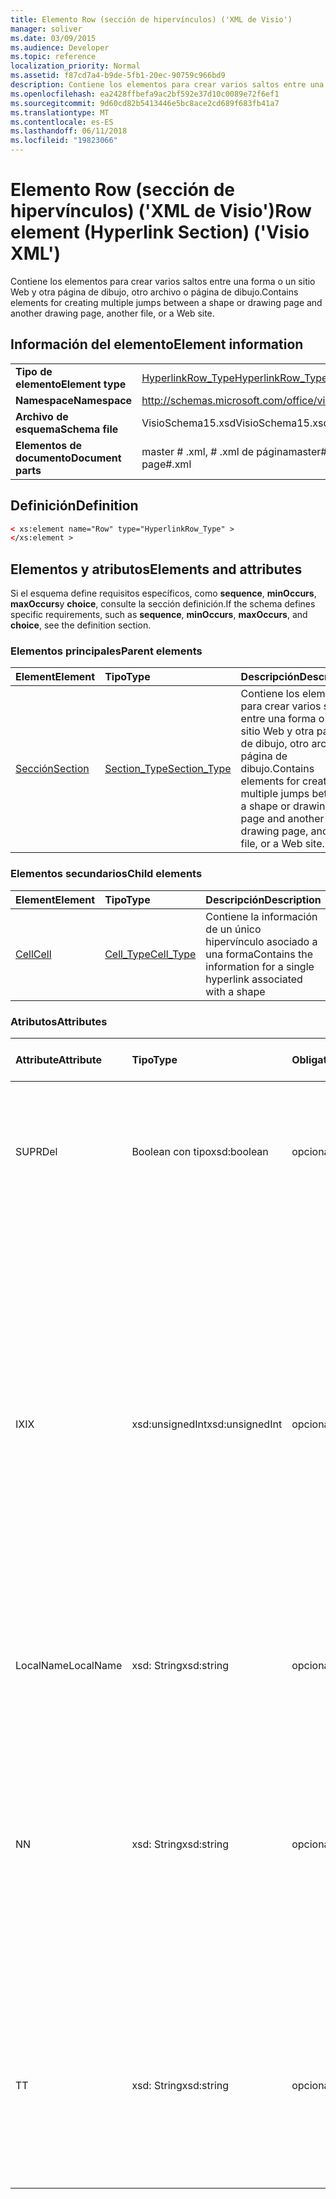 ```yaml
---
title: Elemento Row (sección de hipervínculos) ('XML de Visio')
manager: soliver
ms.date: 03/09/2015
ms.audience: Developer
ms.topic: reference
localization_priority: Normal
ms.assetid: f87cd7a4-b9de-5fb1-20ec-90759c966bd9
description: Contiene los elementos para crear varios saltos entre una forma o un sitio Web y otra página de dibujo, otro archivo o página de dibujo.
ms.openlocfilehash: ea2428ffbefa9ac2bf592e37d10c0089e72f6ef1
ms.sourcegitcommit: 9d60cd82b5413446e5bc8ace2cd689f683fb41a7
ms.translationtype: MT
ms.contentlocale: es-ES
ms.lasthandoff: 06/11/2018
ms.locfileid: "19823066"
---
```

# <a name="row-element-hyperlink-section-visio-xml"></a><span data-ttu-id="4d712-103">Elemento Row (sección de hipervínculos) ('XML de Visio')</span><span class="sxs-lookup"><span data-stu-id="4d712-103">Row element (Hyperlink Section) ('Visio XML')</span></span>

<span data-ttu-id="4d712-104">Contiene los elementos para crear varios saltos entre una forma o un sitio Web y otra página de dibujo, otro archivo o página de dibujo.</span><span class="sxs-lookup"><span data-stu-id="4d712-104">Contains elements for creating multiple jumps between a shape or drawing page and another drawing page, another file, or a Web site.</span></span>
  
## <a name="element-information"></a><span data-ttu-id="4d712-105">Información del elemento</span><span class="sxs-lookup"><span data-stu-id="4d712-105">Element information</span></span>

|||
|:-----|:-----|
|<span data-ttu-id="4d712-106">**Tipo de elemento**</span><span class="sxs-lookup"><span data-stu-id="4d712-106">**Element type**</span></span> <br/> |[<span data-ttu-id="4d712-107">HyperlinkRow_Type</span><span class="sxs-lookup"><span data-stu-id="4d712-107">HyperlinkRow_Type</span></span>](hyperlinkrow_type-complextypevisio-xml.md) <br/> |
|<span data-ttu-id="4d712-108">**Namespace**</span><span class="sxs-lookup"><span data-stu-id="4d712-108">**Namespace**</span></span> <br/> |http://schemas.microsoft.com/office/visio/2012/main  <br/> |
|<span data-ttu-id="4d712-109">**Archivo de esquema**</span><span class="sxs-lookup"><span data-stu-id="4d712-109">**Schema file**</span></span> <br/> |<span data-ttu-id="4d712-110">VisioSchema15.xsd</span><span class="sxs-lookup"><span data-stu-id="4d712-110">VisioSchema15.xsd</span></span>  <br/> |
|<span data-ttu-id="4d712-111">**Elementos de documento**</span><span class="sxs-lookup"><span data-stu-id="4d712-111">**Document parts**</span></span> <br/> |<span data-ttu-id="4d712-112">master # .xml, # .xml de página</span><span class="sxs-lookup"><span data-stu-id="4d712-112">master#.xml, page#.xml</span></span>  <br/> |
   
## <a name="definition"></a><span data-ttu-id="4d712-113">Definición</span><span class="sxs-lookup"><span data-stu-id="4d712-113">Definition</span></span>

```XML
< xs:element name="Row" type="HyperlinkRow_Type" >
</xs:element >
```

## <a name="elements-and-attributes"></a><span data-ttu-id="4d712-114">Elementos y atributos</span><span class="sxs-lookup"><span data-stu-id="4d712-114">Elements and attributes</span></span>

<span data-ttu-id="4d712-115">Si el esquema define requisitos específicos, como **sequence**, **minOccurs**, **maxOccurs**y **choice**, consulte la sección definición.</span><span class="sxs-lookup"><span data-stu-id="4d712-115">If the schema defines specific requirements, such as **sequence**, **minOccurs**, **maxOccurs**, and **choice**, see the definition section.</span></span> 
  
### <a name="parent-elements"></a><span data-ttu-id="4d712-116">Elementos principales</span><span class="sxs-lookup"><span data-stu-id="4d712-116">Parent elements</span></span>

|<span data-ttu-id="4d712-117">**Element**</span><span class="sxs-lookup"><span data-stu-id="4d712-117">**Element**</span></span>|<span data-ttu-id="4d712-118">**Tipo**</span><span class="sxs-lookup"><span data-stu-id="4d712-118">**Type**</span></span>|<span data-ttu-id="4d712-119">**Descripción**</span><span class="sxs-lookup"><span data-stu-id="4d712-119">**Description**</span></span>|
|:-----|:-----|:-----|
|[<span data-ttu-id="4d712-120">Sección</span><span class="sxs-lookup"><span data-stu-id="4d712-120">Section</span></span>](section-element-sheet_type-complextypevisio-xml.md) <br/> |[<span data-ttu-id="4d712-121">Section_Type</span><span class="sxs-lookup"><span data-stu-id="4d712-121">Section_Type</span></span>](section_type-complextypevisio-xml.md) <br/> |<span data-ttu-id="4d712-122">Contiene los elementos para crear varios saltos entre una forma o un sitio Web y otra página de dibujo, otro archivo o página de dibujo.</span><span class="sxs-lookup"><span data-stu-id="4d712-122">Contains elements for creating multiple jumps between a shape or drawing page and another drawing page, another file, or a Web site.</span></span>  <br/> |
   
### <a name="child-elements"></a><span data-ttu-id="4d712-123">Elementos secundarios</span><span class="sxs-lookup"><span data-stu-id="4d712-123">Child elements</span></span>

|<span data-ttu-id="4d712-124">**Element**</span><span class="sxs-lookup"><span data-stu-id="4d712-124">**Element**</span></span>|<span data-ttu-id="4d712-125">**Tipo**</span><span class="sxs-lookup"><span data-stu-id="4d712-125">**Type**</span></span>|<span data-ttu-id="4d712-126">**Descripción**</span><span class="sxs-lookup"><span data-stu-id="4d712-126">**Description**</span></span>|
|:-----|:-----|:-----|
|[<span data-ttu-id="4d712-127">Cell</span><span class="sxs-lookup"><span data-stu-id="4d712-127">Cell</span></span>](cell-element-hyperlink-rowvisio-xml.md) <br/> |[<span data-ttu-id="4d712-128">Cell_Type</span><span class="sxs-lookup"><span data-stu-id="4d712-128">Cell_Type</span></span>](cell_type-complextypevisio-xml.md) <br/> |<span data-ttu-id="4d712-129">Contiene la información de un único hipervínculo asociado a una forma</span><span class="sxs-lookup"><span data-stu-id="4d712-129">Contains the information for a single hyperlink associated with a shape</span></span>  <br/> |
   
### <a name="attributes"></a><span data-ttu-id="4d712-130">Atributos</span><span class="sxs-lookup"><span data-stu-id="4d712-130">Attributes</span></span>

|<span data-ttu-id="4d712-131">**Attribute**</span><span class="sxs-lookup"><span data-stu-id="4d712-131">**Attribute**</span></span>|<span data-ttu-id="4d712-132">**Tipo**</span><span class="sxs-lookup"><span data-stu-id="4d712-132">**Type**</span></span>|<span data-ttu-id="4d712-133">**Obligatorio**</span><span class="sxs-lookup"><span data-stu-id="4d712-133">**Required**</span></span>|<span data-ttu-id="4d712-134">**Descripción**</span><span class="sxs-lookup"><span data-stu-id="4d712-134">**Description**</span></span>|<span data-ttu-id="4d712-135">**Valores posibles**</span><span class="sxs-lookup"><span data-stu-id="4d712-135">**Possible values**</span></span>|
|:-----|:-----|:-----|:-----|:-----|
|<span data-ttu-id="4d712-136">SUPR</span><span class="sxs-lookup"><span data-stu-id="4d712-136">Del</span></span>  <br/> |<span data-ttu-id="4d712-137">Boolean con tipo</span><span class="sxs-lookup"><span data-stu-id="4d712-137">xsd:boolean</span></span>  <br/> |<span data-ttu-id="4d712-138">opcional</span><span class="sxs-lookup"><span data-stu-id="4d712-138">optional</span></span>  <br/> |<span data-ttu-id="4d712-139">Especifica si se ha eliminado una fila que de lo contrario heredan la configuración de una forma de patrón.</span><span class="sxs-lookup"><span data-stu-id="4d712-139">Specifies whether a row that would otherwise be inherited from a master shape has been deleted.</span></span>  <br/> |<span data-ttu-id="4d712-140">Valores del tipo Boolean con tipo.</span><span class="sxs-lookup"><span data-stu-id="4d712-140">Values of the xsd:boolean type.</span></span>  <br/> |
|<span data-ttu-id="4d712-141">IX</span><span class="sxs-lookup"><span data-stu-id="4d712-141">IX</span></span>  <br/> |<span data-ttu-id="4d712-142">xsd:unsignedInt</span><span class="sxs-lookup"><span data-stu-id="4d712-142">xsd:unsignedInt</span></span>  <br/> |<span data-ttu-id="4d712-143">opcional</span><span class="sxs-lookup"><span data-stu-id="4d712-143">optional</span></span>  <br/> |<span data-ttu-id="4d712-144">Especifica el identificador basado en uno de la fila.</span><span class="sxs-lookup"><span data-stu-id="4d712-144">Specifies the one-based identifier for the row.</span></span> <span data-ttu-id="4d712-145">Debe ser único y mayor que otros identificadores en la misma sección. El atributo IX solo se usa para las secciones de carácter, conexión, campo, FillGradient, geometría, capa, LineGradient, párrafo, revisor, cero y las fichas.</span><span class="sxs-lookup"><span data-stu-id="4d712-145">It should be unqiue and greater than other identifiers in the same section.The IX attribute is only used for the Character, Connection, Field, FillGradient, Geometry, Layer, LineGradient, Paragraph, Reviewer, Scratch, and Tabs sections.</span></span> <span data-ttu-id="4d712-146">Sólo una fila puede tener uno de los atributos IX o N.</span><span class="sxs-lookup"><span data-stu-id="4d712-146">A row can only have one of the IX or N attributes.</span></span>  <br/> |<span data-ttu-id="4d712-147">Valores del tipo xsd:unsignedInt.</span><span class="sxs-lookup"><span data-stu-id="4d712-147">Values of the xsd:unsignedInt type.</span></span>  <br/> |
|<span data-ttu-id="4d712-148">LocalName</span><span class="sxs-lookup"><span data-stu-id="4d712-148">LocalName</span></span>  <br/> |<span data-ttu-id="4d712-149">xsd: String</span><span class="sxs-lookup"><span data-stu-id="4d712-149">xsd:string</span></span>  <br/> |<span data-ttu-id="4d712-150">opcional</span><span class="sxs-lookup"><span data-stu-id="4d712-150">optional</span></span>  <br/> |<span data-ttu-id="4d712-151">Especifica el nombre único de dependen del idioma de la fila.</span><span class="sxs-lookup"><span data-stu-id="4d712-151">Specifies the unique language-dependent name of the row.</span></span>  <br/> |<span data-ttu-id="4d712-152">Valores del tipo XSD: String.</span><span class="sxs-lookup"><span data-stu-id="4d712-152">Values of the xsd:string type.</span></span>  <br/> |
|<span data-ttu-id="4d712-153">N</span><span class="sxs-lookup"><span data-stu-id="4d712-153">N</span></span>  <br/> |<span data-ttu-id="4d712-154">xsd: String</span><span class="sxs-lookup"><span data-stu-id="4d712-154">xsd:string</span></span>  <br/> |<span data-ttu-id="4d712-155">opcional</span><span class="sxs-lookup"><span data-stu-id="4d712-155">optional</span></span>  <br/> |<span data-ttu-id="4d712-156">Especifica el nombre único de independiente del idioma de la fila. El atributo N solo se usa para las secciones de usuario, propiedad, acciones, Control, conexión, hipervínculo y ActionTag.</span><span class="sxs-lookup"><span data-stu-id="4d712-156">Specifies the unique language-independent name of the row.The N attribute is only used for the User, Property, Actions, Control, Connection, Hyperlink, and ActionTag sections.</span></span> <span data-ttu-id="4d712-157">Sólo una fila puede tener uno de los atributos IX o N.</span><span class="sxs-lookup"><span data-stu-id="4d712-157">A row can only have one of the IX or N attributes.</span></span>  <br/> |<span data-ttu-id="4d712-158">Valores del tipo XSD: String.</span><span class="sxs-lookup"><span data-stu-id="4d712-158">Values of the xsd:string type.</span></span>  <br/> |
|<span data-ttu-id="4d712-159">T</span><span class="sxs-lookup"><span data-stu-id="4d712-159">T</span></span>  <br/> |<span data-ttu-id="4d712-160">xsd: String</span><span class="sxs-lookup"><span data-stu-id="4d712-160">xsd:string</span></span>  <br/> |<span data-ttu-id="4d712-161">opcional</span><span class="sxs-lookup"><span data-stu-id="4d712-161">optional</span></span>  <br/> |<span data-ttu-id="4d712-162">Especifica el tipo de la ruta de acceso geométrica representada por la fila y utilizado en la visualización de la geometría.</span><span class="sxs-lookup"><span data-stu-id="4d712-162">Specifies the type of the geometric path represented by the row and used in geometry visualization.</span></span> <span data-ttu-id="4d712-163">El atributo T solo se usa para la sección de geometría.</span><span class="sxs-lookup"><span data-stu-id="4d712-163">The T attribute is only used for the Geometry section.</span></span>  <br/> |<span data-ttu-id="4d712-164">Valores del tipo XSD: String.</span><span class="sxs-lookup"><span data-stu-id="4d712-164">Values of the xsd:string type.</span></span>  <br/> |
   

